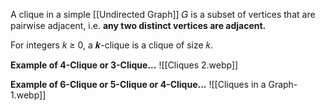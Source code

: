 A clique in a simple [[Undirected Graph]] 𝐺 is a subset of vertices that are pairwise adjacent, i.e. **any two distinct vertices are adjacent.**

For integers 𝑘 ≥ 0, a 𝒌-clique is a clique of size 𝑘.

**Example of 4-Clique or 3-Clique...**
![[Cliques 2.webp]]

**Example of 6-Clique or 5-Clique or 4-Clique...**
![[Cliques in a Graph-1.webp]]